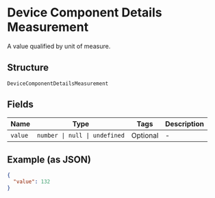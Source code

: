 
# Device Component Details Measurement

A value qualified by unit of measure.

## Structure

`DeviceComponentDetailsMeasurement`

## Fields

| Name | Type | Tags | Description |
|  --- | --- | --- | --- |
| `value` | `number \| null \| undefined` | Optional | - |

## Example (as JSON)

```json
{
  "value": 132
}
```

